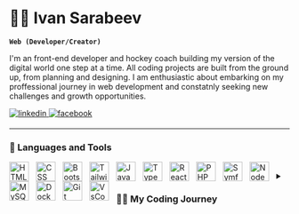 # 🏄‍♂️ Ivan Sarabeev

**`Web (Developer/Creator)`**

I'm an front-end developer and hockey coach building my version of the digital world one step at a time. All coding projects are built from the ground up, from planning and designing. I am enthusiastic about embarking on my proffessional journey in web development and constatnly seeking new challenges and growth opportunities.

<div align="left">
  <a href="https://www.linkedin.com/in/ivansarabeev/" target="_blank" round>
    <img src=https://img.shields.io/badge/LinkedIn-%230077B5.svg?&style=for-the-badge&logo=linkedin&logoColor=white alt=linkedin style="margin-bottom: 5px;" />
  </a>  
  <a href="https://www.facebook.com/ivan.sarabeev" target="_blank">
    <img src=https://img.shields.io/badge/facebook-%232E87FB.svg?&style=for-the-badge&logo=facebook&logoColor=white alt=facebook style="margin-bottom: 5px;" />
  </a>  
</div>  

---

### 🧰 Languages and Tools
<div>
  <img align="left" alt="HTML" width="35px" style="padding-right:10px;" src="https://cdn.jsdelivr.net/gh/devicons/devicon/icons/html5/html5-original.svg" />
  <img align="left" alt="CSS" width="35px" style="padding-right:10px;" src="https://cdn.jsdelivr.net/gh/devicons/devicon/icons/css3/css3-original.svg" />
  <img align="left" alt="Bootstrap" width="35px" style="padding-right:10px;" src="https://cdn.jsdelivr.net/gh/devicons/devicon/icons/bootstrap/bootstrap-original.svg" />
  <img align="left" alt="Tailwind" width="35px" style="padding-right:10px;" src="https://cdn.jsdelivr.net/gh/devicons/devicon@latest/icons/tailwindcss/tailwindcss-original.svg" />
  <img align="left" alt="JavaScript" width="35px" style="padding-right:10px;" src="https://cdn.jsdelivr.net/gh/devicons/devicon/icons/javascript/javascript-plain.svg" />
  <img align="left" alt="TypeScript" width="35px" style="padding-right:10px;" src="https://cdn.jsdelivr.net/gh/devicons/devicon/icons/typescript/typescript-original.svg" />      
  <img align="left" alt="React" width="35px" style="padding-right:10px;" src="https://cdn.jsdelivr.net/gh/devicons/devicon/icons/react/react-original.svg" />
  <img align="left" alt="PHP" width="35px" style="padding-right:10px;" src="https://cdn.jsdelivr.net/gh/devicons/devicon/icons/php/php-original.svg" />
  <img align="left" alt="Symfony" width="35px" style="padding-right:10px;" src="https://cdn.jsdelivr.net/gh/devicons/devicon@latest/icons/symfony/symfony-original.svg" />
  <img align="left" alt="NodeJS" width="35px" style="padding-right:10px;" src="https://cdn.jsdelivr.net/gh/devicons/devicon/icons/nodejs/nodejs-original.svg" />
  <img align="left" alt="MySQL" width="35px" style="padding-right:10px;" src="https://cdn.jsdelivr.net/gh/devicons/devicon/icons/mysql/mysql-original-wordmark.svg" />
  <img align="left" alt="Docker" width="35px" style="padding-right:10px;" src="https://cdn.jsdelivr.net/gh/devicons/devicon@latest/icons/docker/docker-original.svg" />
  <img align="left" alt="Git" width="35px" style="padding-right:10px;" src="https://cdn.jsdelivr.net/gh/devicons/devicon/icons/git/git-original.svg" />
  <img align="left" alt="VsCode" width="35px" style="padding-right:10px;" src="https://cdn.jsdelivr.net/gh/devicons/devicon/icons/vscode/vscode-original.svg" />
</div>

<br style="display:block;">

<details>
 <summary><h3>👨‍💻 My Coding Journey</h3></summary>
  &nbsp; I started my coding journey as a naive computer science student with a passion to learn everything I could about this programming world - code, theory. And all the while, teaching myself Web development with a dream to build my own app, but that soon got overshadowed by my desire to excel in JavaScript. A desire that I hope to land me a full-stack software engineering job upon graduation.My goal is to transform complex problems into elegant and user-friednly solutions, driven by my passion for creating beautiful and intuitive web experience.
I am dedicated to effectively communicating your message and brand identity through creative and innovative web solutions. I take pride in my work, such as the development of HCVarna, a website dedicated to our hockey family, showcasing our team's achievments and fostering strong connections within the community..
</details>
